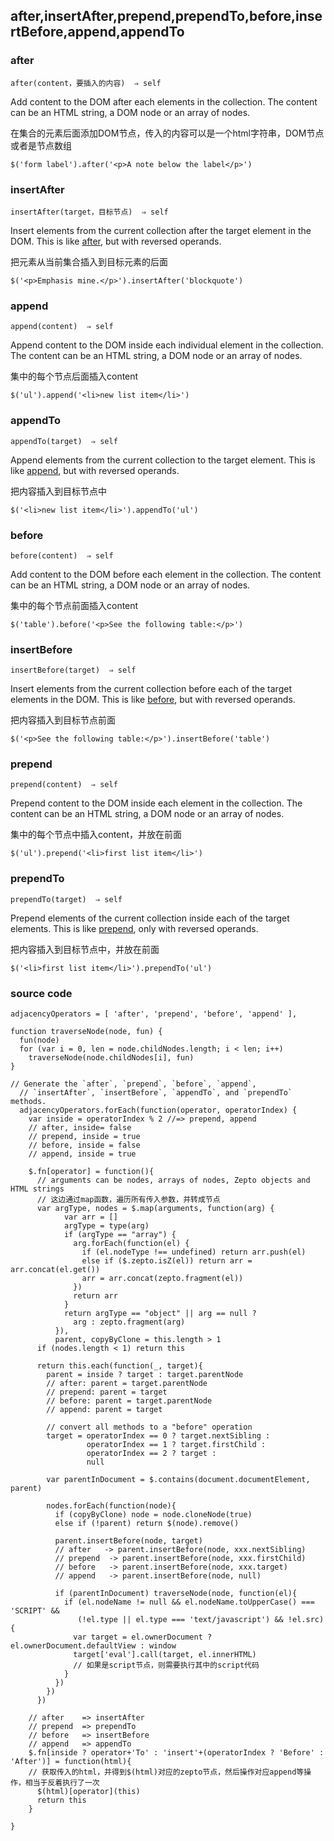 ## after,insertAfter,prepend,prependTo,before,insertBefore,append,appendTo

### after

```
after(content，要插入的内容)  ⇒ self
```

Add content to the DOM after each elements in the collection. The content can be an HTML string, a DOM node or an array of nodes.

在集合的元素后面添加DOM节点，传入的内容可以是一个html字符串，DOM节点或者是节点数组

```
$('form label').after('<p>A note below the label</p>')
```



### insertAfter

```
insertAfter(target，目标节点)  ⇒ self
```

Insert elements from the current collection after the target element in the DOM. This is like [after](https://zeptojs.com/#after), but with reversed operands.

把元素从当前集合插入到目标元素的后面

```
$('<p>Emphasis mine.</p>').insertAfter('blockquote')
```





### append

```
append(content)  ⇒ self
```

Append content to the DOM inside each individual element in the collection. The content can be an HTML string, a DOM node or an array of nodes.

集中的每个节点后面插入content

```
$('ul').append('<li>new list item</li>')
```



### appendTo

```
appendTo(target)  ⇒ self
```

Append elements from the current collection to the target element. This is like [append](https://zeptojs.com/#append), but with reversed operands.

把内容插入到目标节点中

```
$('<li>new list item</li>').appendTo('ul')
```



### before

```
before(content)  ⇒ self
```

Add content to the DOM before each element in the collection. The content can be an HTML string, a DOM node or an array of nodes.

集中的每个节点前面插入content

```
$('table').before('<p>See the following table:</p>')
```



### insertBefore

```
insertBefore(target)  ⇒ self
```

Insert elements from the current collection before each of the target elements in the DOM. This is like [before](https://zeptojs.com/#before), but with reversed operands.

把内容插入到目标节点前面

```
$('<p>See the following table:</p>').insertBefore('table')
```



### prepend

```
prepend(content)  ⇒ self
```

Prepend content to the DOM inside each element in the collection. The content can be an HTML string, a DOM node or an array of nodes.

集中的每个节点中插入content，并放在前面

```
$('ul').prepend('<li>first list item</li>')
```

### prependTo

```
prependTo(target)  ⇒ self
```

Prepend elements of the current collection inside each of the target elements. This is like [prepend](https://zeptojs.com/#prepend), only with reversed operands.

把内容插入到目标节点中，并放在前面

```
$('<li>first list item</li>').prependTo('ul')
```



### source code

```
adjacencyOperators = [ 'after', 'prepend', 'before', 'append' ],

function traverseNode(node, fun) {
  fun(node)
  for (var i = 0, len = node.childNodes.length; i < len; i++)
    traverseNode(node.childNodes[i], fun)
}
  
// Generate the `after`, `prepend`, `before`, `append`,
  // `insertAfter`, `insertBefore`, `appendTo`, and `prependTo` methods.
  adjacencyOperators.forEach(function(operator, operatorIndex) {
    var inside = operatorIndex % 2 //=> prepend, append
	// after, inside= false
    // prepend, inside = true
    // before, inside = false
    // append, inside = true
        
    $.fn[operator] = function(){
      // arguments can be nodes, arrays of nodes, Zepto objects and HTML strings
      // 这边通过map函数，遍历所有传入参数，并转成节点
      var argType, nodes = $.map(arguments, function(arg) {
            var arr = []
            argType = type(arg)
            if (argType == "array") {
              arg.forEach(function(el) {
                if (el.nodeType !== undefined) return arr.push(el)
                else if ($.zepto.isZ(el)) return arr = arr.concat(el.get())
                arr = arr.concat(zepto.fragment(el))
              })
              return arr
            }
            return argType == "object" || arg == null ?
              arg : zepto.fragment(arg)
          }),
          parent, copyByClone = this.length > 1
      if (nodes.length < 1) return this

      return this.each(function(_, target){
        parent = inside ? target : target.parentNode
		// after: parent = target.parentNode
        // prepend: parent = target
        // before: parent = target.parentNode
        // append: parent = target

        // convert all methods to a "before" operation
        target = operatorIndex == 0 ? target.nextSibling :
                 operatorIndex == 1 ? target.firstChild :
                 operatorIndex == 2 ? target :
                 null

        var parentInDocument = $.contains(document.documentElement, parent)

        nodes.forEach(function(node){
          if (copyByClone) node = node.cloneNode(true)
          else if (!parent) return $(node).remove()

          parent.insertBefore(node, target)
          // after   -> parent.insertBefore(node, xxx.nextSibling)
          // prepend  -> parent.insertBefore(node, xxx.firstChild)
          // before   -> parent.insertBefore(node, xxx.target)
          // append   -> parent.insertBefore(node, null)
          
          if (parentInDocument) traverseNode(node, function(el){
            if (el.nodeName != null && el.nodeName.toUpperCase() === 'SCRIPT' &&
               (!el.type || el.type === 'text/javascript') && !el.src){
              var target = el.ownerDocument ? el.ownerDocument.defaultView : window
              target['eval'].call(target, el.innerHTML)
              // 如果是script节点，则需要执行其中的script代码
            }
          })
        })
      })
	
	// after    => insertAfter
    // prepend  => prependTo
    // before   => insertBefore
    // append   => appendTo
    $.fn[inside ? operator+'To' : 'insert'+(operatorIndex ? 'Before' : 'After')] = function(html){
    // 获取传入的html，并得到$(html)对应的zepto节点，然后操作对应append等操作，相当于反着执行了一次
      $(html)[operator](this)
      return this
    }
    
}
```

